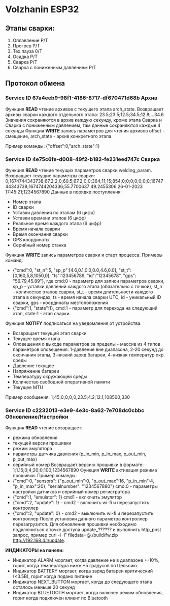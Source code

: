 # Volzhanin ESP32
## Этапы сварки: 
 1. Оплавление P/T
 2. Прогрев P/T
 3. Тех.пауза 0/T
 4. Осадка P/T
 5. Сварка P/T
 6. Сварка с пониженным давлением P/T
## Протокол обмена

### Service ID 67a4eeb9-98f1-4186-8717-df670471d68b Архив
Функция **READ** чтение архивов с текущего этапа arch_state.
Возвращает архивы сварки каждого отдельного этапа: 23.5;23.5;12.5;34.5;12.8;...34.6
Значения сохраняются в архив каждую секунду, кроме этапа Сварка и Сварка с пониженным давлением, там данные сохраняются каждые 4 секунды
Функция **WRITE** запись параметров для чтения архивов offset - смещение, arch_state - архив конкретного этапа.

Пример команды: {"offset":0,"arch_state":1}

### Service ID 4e75c6fe-d008-49f2-b182-fe231eed747c Сварка
Функция **READ** чтение текущих параметров сварки welding_param.
Возвращает текущие параметры сварки: 0;1674744343738;67.2;2;0;60.5;67.2;0;0;364;11;15;854;0;0;0;0;0;0;0;1674744343738;1674744204336;55.7700637 49.2455306 26-01-2023 17:45:21;1234567890
Данные в порядке поступления: 
 - Номер этапа
 - ID сварки
 - Уставки давлений по этапам (6 цифр)
 - Уставки времени этапов (6 цифр)
 - Реальное время каждого этапа (6 цифр)
 - Время начала сварки
 - Время окончания сварки
 - GPS координаты
 - Серийный номер станка

Функция **WRITE** запись параметров сварки и старт процесса.
Примеры команд: 
 - {"cmd":0, "st_n":5, "sp_p":[4.6,0.1,0.0,0.0,4.6,0.0], "st_t":[0,160,5,8,1050,0], "ts":123456789, "id":"12345678", "gps": "56.79,45.89"}, где cmd:0 - параметр для записи параметров сварки, sp_p - уставки давлений каждого этапа (обязательно с точкой), st_n - количество этапов сварки, st_t - время длительности каждого этапа в секундах, ts - время начала сварки UTC, id - уникальный ID сварки, gps - координаты местоположения
 - {"cmd":1, "state":1}, cmd:1 - параметр для перехода на следующий этап, state:1 - этап сварки.

Функция **NOTIFY** подписаться на уведомления от устройства.
 - Возвращает текущий этап сварки
 - Текущее время этапа
 - Оповещения о выходе параметров за пределы - массив из 4 типов параметров оповещения: 1-давление вне диапазона, 2-20 секунд до окончания этапы, 3-низкий заряд батареи, 4-низкая температур окр. среды
 - Давление текущее
 - Напряжение батареи 
 - Температуру окружающей среды 
 - Количество свободной оперативной памяти 
 - Текущее MTU

Пример сообщения: 1;45;0;0;0;0;23.5;4.2;12.1;108500;330

### Service ID c2232013-e3e9-4e3c-8a62-7e708dc0cbbc Обновление/Настройки
Функция **READ** чтение возвращает:
 - режима обновления
 - текущей версии прошивки 
 - режим эмулятора
 - параметры датчика давления (p_in_min, p_in_max, p_out_min, p_out_max)
 - серийный номер
Возвращает версию прошивки в формате: 1;1.15;0;4;20;0;100;1234567890
Функция **WRITE** активация режима прошивки.
Пример команды:
 - {"cmd":0, "sensors": {"p_out_min":0, "p_out_max":16, "p_in_min":4, "p_in_max":20}, "serialnumber": "1234567890"} cmd:0 - параметры настройки датчиков и серийный номер регистратора
 - {"cmd":1, "emulator": 1} cmd1 - включить эмулятор
 - {"cmd":2, "update": 1} - cmd2 - включить wi-fi и перезапустить контроллер
 - {"cmd":2, "update": 0} - cmd2 - выключить wi-fi и перезапустить контроллер
После установки данного параметра контроллер перезагрузится. Для обновления прошивки необходимо подключиться к точке доступа update_?????? и выполнить http_post запрос, пример curl -i -F filedata=@./build/fw.zip  http://192.168.4.1/update.

**ИНДИКАТОРЫ на панели:**
 - Индикатор ALARM моргает, когда давление не в диапазоне +-10%, горит, когда температура ниже +5 градусов по Цельсию
 - Индикатор BATTERY моргает, когда заряд батареи критический (<3.5В), горит когда подано питание 
 - Индикатор NEXT_BUTTON моргает, когда до следующего этапа осталось меньше 20 секунд
 - Индикатор BLUETOOTH моргает, когда включен режим обновления, горит когда подключен клиент по Bluetooth
  